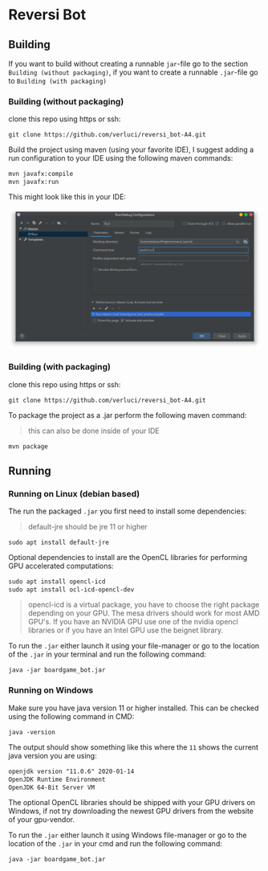 # Reversi Bot

## Building

If you want to build without creating a runnable `jar`-file go to the section `Building (without packaging)`, if you want to create a runnable `.jar`-file go to `Building (with packaging)`

### Building (without packaging)

clone this repo using https or ssh:

```
git clone https://github.com/verluci/reversi_bot-A4.git
```

Build the project using maven (using your favorite IDE), I suggest adding a run configuration to your IDE using the following maven commands:

```
mvn javafx:compile
mvn javafx:run
```

This might look like this in your IDE:

![](images/run-configuration-idea.png)

### Building (with packaging)

clone this repo using https or ssh:

```
git clone https://github.com/verluci/reversi_bot-A4.git
```

To package the project as a .jar perform the following maven command:

> this can also be done inside of your IDE

```
mvn package
```

## Running

### Running on Linux (debian based)

The run the packaged `.jar` you first need to install some dependencies:

> default-jre should be jre 11 or higher

```
sudo apt install default-jre
```

Optional dependencies to install are the OpenCL libraries for performing GPU accelerated computations:

```
sudo apt install opencl-icd
sudo apt install ocl-icd-opencl-dev
```

> opencl-icd is a virtual package, you have to choose the right package depending on your GPU. The mesa drivers should work for most AMD GPU's. If you have an NVIDIA GPU use one of the nvidia opencl libraries or if you have an Intel GPU use the beignet library.

To run the `.jar` either launch it using your file-manager or go to the location of the `.jar` in your terminal and run the following command:

```
java -jar boardgame_bot.jar
```

### Running on Windows

Make sure you have java version 11 or higher installed. This can be checked using the following command in CMD:

```
java -version
```

The output should show something like this where the `11` shows the current java version you are using:

```
openjdk version "11.0.6" 2020-01-14
OpenJDK Runtime Environment
OpenJDK 64-Bit Server VM
```

The optional OpenCL libraries should be shipped with your GPU drivers on Windows, if not try downloading the newest GPU drivers from the website of your gpu-vendor.

To run the `.jar` either launch it using Windows file-manager or go to the location of the `.jar` in your cmd and run the following command:

```
java -jar boardgame_bot.jar
```
